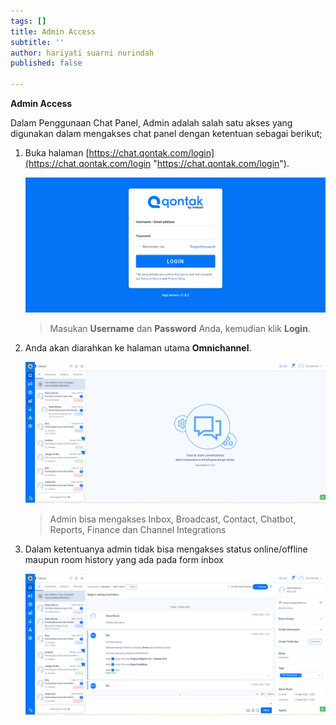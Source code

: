 ```yaml
---
tags: []
title: Admin Access
subtitle: ''
author: hariyati suarni nurindah
published: false

---
```

**Admin Access**

Dalam Penggunaan Chat Panel, Admin adalah salah satu akses yang digunakan dalam mengakses chat panel dengan ketentuan sebagai berikut;

1. Buka halaman [https://chat.qontak.com/login](https://chat.qontak.com/login "https://chat.qontak.com/login").

   ![](/uploads/login-qontak-c.png)

   > Masukan **Username** dan **Password** Anda, kemudian klik **Login**.
2. Anda akan diarahkan ke halaman utama **Omnichannel**.

   ![](/uploads/admin1.PNG)

   > Admin bisa mengakses Inbox, Broadcast, Contact, Chatbot, Reports, Finance dan Channel Integrations
3. Dalam ketentuanya admin tidak bisa mengakses  status online/offline maupun room history yang ada pada form inbox

   ![](/uploads/admin2.PNG)